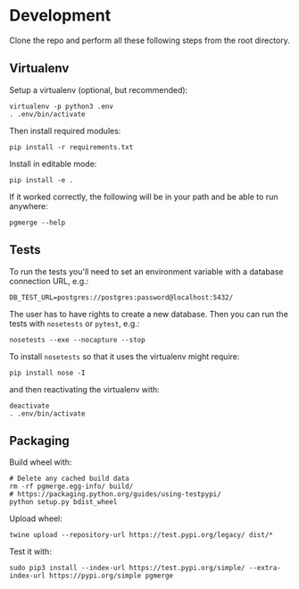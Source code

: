 # Development

Clone the repo and perform all these following steps from the root directory.

## Virtualenv

Setup a virtualenv (optional, but recommended):

    virtualenv -p python3 .env
    . .env/bin/activate

Then install required modules:

    pip install -r requirements.txt

Install in editable mode:

    pip install -e .

If it worked correctly, the following will be in your path and be able to run anywhere:

    pgmerge --help

## Tests

To run the tests you'll need to set an environment variable with a database connection URL, e.g.:

    DB_TEST_URL=postgres://postgres:password@localhost:5432/

The user has to have rights to create a new database. Then you can run the tests with `nosetests` or `pytest`, e.g.:

    nosetests --exe --nocapture --stop

To install `nosetests` so that it uses the virtualenv might require:

    pip install nose -I

and then reactivating the virtualenv with:

    deactivate
    . .env/bin/activate

## Packaging

Build wheel with:

    # Delete any cached build data
    rm -rf pgmerge.egg-info/ build/
    # https://packaging.python.org/guides/using-testpypi/
    python setup.py bdist_wheel

Upload wheel:

    twine upload --repository-url https://test.pypi.org/legacy/ dist/*

Test it with:

    sudo pip3 install --index-url https://test.pypi.org/simple/ --extra-index-url https://pypi.org/simple pgmerge
